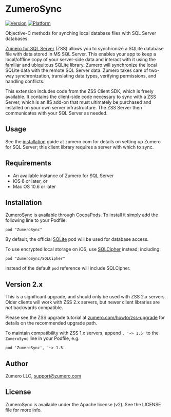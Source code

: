 # ZumeroSync

[![Version](http://cocoapod-badges.herokuapp.com/v/ZumeroSync/badge.png)](http://cocoadocs.org/docsets/ZumeroSync)
[![Platform](http://cocoapod-badges.herokuapp.com/p/ZumeroSync/badge.png)](http://cocoadocs.org/docsets/ZumeroSync)

Objective-C methods for synching local database files with SQL Server databases.

[Zumero for SQL Server][zss] (ZSS) allows you to synchronize a SQLite database file with data stored in MS SQL Server.  This enables your app to keep a local/offline copy of your server-side data and interact with it using the familiar and ubiquitous SQLite library.  Zumero will synchronize the local SQLite data with the remote SQL Server data.  Zumero takes care of two-way synchronization, translating data types, verifying permissions, and handling conflicts.

This extension includes code from the ZSS Client SDK, which is freely available.  It contains the client-side code necessary to sync with a ZSS Server, which is an IIS add-on that must ultimately be purchased and installed on your own server infrastructure.  The ZSS Server then communicates with your SQL Server as needed.

## Usage

See the [installation][started] guide at zumero.com for details on setting up Zumero for SQL Server; this client library requires a server with which to sync.

## Requirements

- An available instance of Zumero for SQL Server
- iOS 6 or later, or
- Mac OS 10.6 or later

## Installation

ZumeroSync is available through [CocoaPods](http://cocoapods.org). To install
it simply add the following line to your Podfile:

    pod "ZumeroSync"

By default, the official [SQLite][sqlitepod] pod will be used for database access.  

To use encrypted local storage on iOS, use [SQLCipher][sqlcipherpod] instead; including:

    pod "ZumeroSync/SQLCipher"

instead of the default `pod` reference will include SQLCipher.

## Version 2.x

This is a significant upgrade, and should only be used with ZSS 2.x servers. Older clients will work with ZSS 2.x servers, but newer client libraries are *not* backwards compatible.

Please see the ZSS upgrade tutorial at [zumero.com/howto/zss-upgrade](http://zumero.com/howto/zss-upgrade/) for details on the recommended upgrade path.

To maintain compatibility with ZSS 1.x servers, append `, '~> 1.5'` to the `ZumeroSync` line in your Podfile, e.g.

    pod 'ZumeroSync', '~> 1.5'


## Author

Zumero LLC, <support@zumero.com>

## License

ZumeroSync is available under the Apache license (v2). See the LICENSE file for more info.

[started]: http://zumero.com/docs/zumero_for_sql_server_install.html
[zss]: http://zumero.com/dev-center/zss/
[sqlcipherpod]: https://github.com/guilhermeandrade/sqlcipher
[sqlitepod]: https://github.com/CocoaPods/Specs/tree/master/sqlite3

